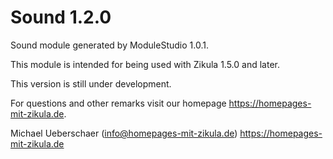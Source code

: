 # Sound 1.2.0

Sound module generated by ModuleStudio 1.0.1.

This module is intended for being used with Zikula 1.5.0 and later.

This version is still under development.

For questions and other remarks visit our homepage https://homepages-mit-zikula.de.

Michael Ueberschaer (info@homepages-mit-zikula.de)
https://homepages-mit-zikula.de
